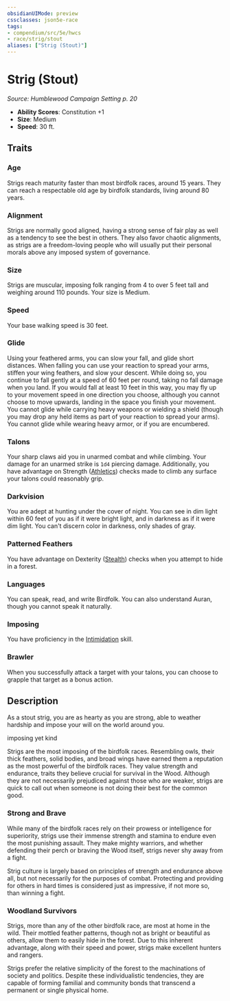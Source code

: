 ```yaml
---
obsidianUIMode: preview
cssclasses: json5e-race
tags:
- compendium/src/5e/hwcs
- race/strig/stout
aliases: ["Strig (Stout)"]
---
```

# Strig (Stout)
*Source: Humblewood Campaign Setting p. 20*  

- **Ability Scores**: Constitution +1
- **Size**: Medium
- **Speed**: 30 ft.

## Traits

### Age

Strigs reach maturity faster than most birdfolk races, around 15 years. They can reach a respectable old age by birdfolk standards, living around 80 years.

### Alignment

Strigs are normally good aligned, having a strong sense of fair play as well as a tendency to see the best in others. They also favor chaotic alignments, as strigs are a freedom-loving people who will usually put their personal morals above any imposed system of governance.

### Size

Strigs are muscular, imposing folk ranging from 4 to over 5 feet tall and weighing around 110 pounds. Your size is Medium.

### Speed

Your base walking speed is 30 feet.

### Glide

Using your feathered arms, you can slow your fall, and glide short distances. When falling you can use your reaction to spread your arms, stiffen your wing feathers, and slow your descent. While doing so, you continue to fall gently at a speed of 60 feet per round, taking no fall damage when you land. If you would fall at least 10 feet in this way, you may fly up to your movement speed in one direction you choose, although you cannot choose to move upwards, landing in the space you finish your movement. You cannot glide while carrying heavy weapons or wielding a shield (though you may drop any held items as part of your reaction to spread your arms). You cannot glide while wearing heavy armor, or if you are encumbered.

### Talons

Your sharp claws aid you in unarmed combat and while climbing. Your damage for an unarmed strike is `1d4` piercing damage. Additionally, you have advantage on Strength ([Athletics](Mechanics/Rules/skills.md#Athletics)) checks made to climb any surface your talons could reasonably grip.

### Darkvision

You are adept at hunting under the cover of night. You can see in dim light within 60 feet of you as if it were bright light, and in darkness as if it were dim light. You can't discern color in darkness, only shades of gray.

### Patterned Feathers

You have advantage on Dexterity ([Stealth](Mechanics/Rules/skills.md#Stealth)) checks when you attempt to hide in a forest.

### Languages

You can speak, read, and write Birdfolk. You can also understand Auran, though you cannot speak it naturally.

### Imposing

You have proficiency in the [Intimidation](Mechanics/Rules/skills.md#Intimidation) skill.

### Brawler

When you successfully attack a target with your talons, you can choose to grapple that target as a bonus action.

## Description

As a stout strig, you are as hearty as you are strong, able to weather hardship and impose your will on the world around you.

imposing yet kind

Strigs are the most imposing of the birdfolk races. Resembling owls, their thick feathers, solid bodies, and broad wings have earned them a reputation as the most powerful of the birdfolk races. They value strength and endurance, traits they believe crucial for survival in the Wood. Although they are not necessarily prejudiced against those who are weaker, strigs are quick to call out when someone is not doing their best for the common good.

### Strong and Brave

While many of the birdfolk races rely on their prowess or intelligence for superiority, strigs use their immense strength and stamina to endure even the most punishing assault. They make mighty warriors, and whether defending their perch or braving the Wood itself, strigs never shy away from a fight.

Strig culture is largely based on principles of strength and endurance above all, but not necessarily for the purposes of combat. Protecting and providing for others in hard times is considered just as impressive, if not more so, than winning a fight.

### Woodland Survivors

Strigs, more than any of the other birdfolk race, are most at home in the wild. Their mottled feather patterns, though not as bright or beautiful as others, allow them to easily hide in the forest. Due to this inherent advantage, along with their speed and power, strigs make excellent hunters and rangers.

Strigs prefer the relative simplicity of the forest to the machinations of society and politics. Despite these individualistic tendencies, they are capable of forming familial and community bonds that transcend a permanent or single physical home.